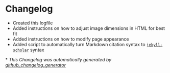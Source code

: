 # Changelog



* Created this logfile
* Added instructions on how to adjust image dimensions in HTML for best fit
* Added instructions on how to modify page appearance
* Added script to automatically turn Markdown citation syntax to [`jekyll-scholar`](https://github.com/inukshuk/jekyll-scholar) syntax


\* *This Changelog was automatically generated by [github_changelog_generator](https://github.com/github-changelog-generator/github-changelog-generator)*
